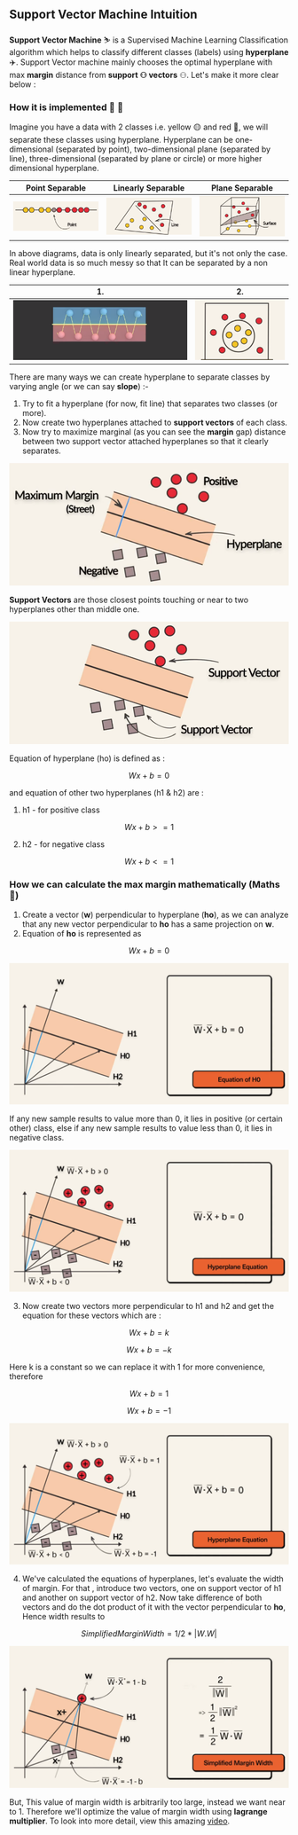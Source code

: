 ## Support Vector Machine Intuition

**Support Vector Machine** ⛷️ is a Supervised Machine Learning Classification algorithm which helps to classify different classes (labels) using **hyperplane** ✈️. Support Vector machine mainly chooses the optimal hyperplane with max **margin** distance from **support ⚇ vectors** ⚇. Let's make it more clear below :

### How it is implemented 🤔 💭

Imagine you have a data with 2 classes i.e. yellow 🟡 and red 🔴, we will separate these classes using hyperplane. Hyperplane can be one-dimensional (separated by point), two-dimensional plane (separated by line), three-dimensional (separated by plane or circle) or more higher dimensional hyperplane.

|Point Separable|Linearly Separable|Plane Separable|
|---------------|------------------|---------------|
|<img src="https://github.com/Hg03/Story-Of-ML/blob/main/assets/pointseparable.png">|<img src="https://github.com/Hg03/Story-Of-ML/blob/main/assets/lineseparable.png">|<img src="https://github.com/Hg03/Story-Of-ML/blob/main/assets/planeseparable.png">|

In above diagrams, data is only linearly separated, but it's not only the case. Real world data is so much messy so that It can be separated by a non linear hyperplane.

|1.|2.|
|--|--|
|<img src="https://github.com/Hg03/Story-Of-ML/blob/main/assets/nonlinear.png">|<img src="https://github.com/Hg03/Story-Of-ML/blob/main/assets/circleseparated.png">|

There are many ways we can create hyperplane to separate classes by varying angle (or we can say **slope**) :- 

1. Try to fit a hyperplane (for now, fit line) that separates two classes (or more).
2. Now create two hyperplanes attached to **support vectors** of each class.
3. Now try to maximize marginal (as you can see the **margin** gap) distance between two support vector attached hyperplanes so that it clearly separates.

<img src="https://github.com/Hg03/Story-Of-ML/blob/main/assets/hyperplanes.png">


**Support Vectors** are those closest points touching or near to two hyperplanes other than middle one.

<img src="https://github.com/Hg03/Story-Of-ML/blob/main/assets/sv.png">

Equation of hyperplane (ho) is defined as :

$$ Wx + b = 0 $$

and equation of other two hyperplanes (h1 & h2) are :

1. h1 - for positive class

$$ Wx + b >= 1 $$

2. h2 - for negative class

$$ Wx + b <=1 $$

### How we can calculate the max margin mathematically (Maths 🎃)

1. Create a vector (**w**) perpendicular to hyperplane (**ho**), as we can analyze that any new vector perpendicular to **ho** has a same projection on **w**.
2. Equation of **ho** is represented as 

$$ Wx + b = 0 $$

<img src = "https://github.com/Hg03/Story-Of-ML/blob/main/assets/hoequation.png">

If any new sample results to value more than 0, it lies in positive (or certain other) class, else if any new sample results to value less than 0, it lies in negative class.

<img src="https://github.com/Hg03/Story-Of-ML/blob/main/assets/two_vectors.png">

3. Now create two vectors more perpendicular to h1 and h2 and get the equation for these vectors which are :

$$ Wx + b = k $$

$$ Wx + b = -k $$

Here k is a constant so we can replace it with 1 for more convenience, therefore

$$ Wx + b = 1 $$

$$ Wx + b = -1 $$

<img src="https://github.com/Hg03/Story-Of-ML/blob/main/assets/h12equation.png">

4. We've calculated the equations of hyperplanes, let's evaluate the width of margin. For that , introduce two vectors, one on support vector of h1 and another on support vector of h2. Now take difference of both vectors and do the dot product of it with the vector perpendicular to **ho**, Hence width results to 

$$ Simplified Margin Width = 1/2 * |W.W| $$

<img src="https://github.com/Hg03/Story-Of-ML/blob/main/assets/marginwidth.png">

But, This value of margin width is arbitrarily too large, instead we want near to 1. Therefore we'll optimize the value of margin width using **lagrange multiplier**. To look into more detail, view this amazing [video](https://youtu.be/ny1iZ5A8ilA).















